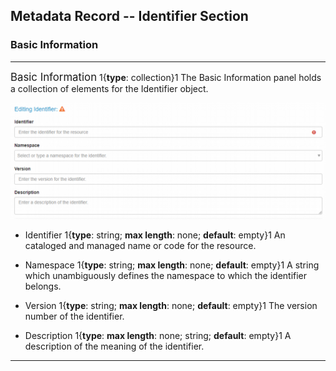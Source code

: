 ## Metadata Record -- Identifier Section
### Basic Information
---

<span class="md-panel" style="font-size: larger">Basic Information</span> <i class="fa fa-asterisk required" title="Required"> </i> 1{**type**: collection}1 The <span class="md-panel">Basic Information</span> panel holds a collection of elements for the <span class="md-panel">Identifier</span> object.

![Basic Information Panel](/assets/reference/edit-objects/identifier/basicInfo-identifier.png)

* <span class="md-element">Identifier</span> <i class="fa fa-asterisk required" title="Required"></i> 1{**type**: string; **max length**: none; **default**: empty}1 An cataloged and managed name or code for the resource. 

* <span class="md-element">Namespace</span> 1{**type**: string; **max length**: none; **default**: empty}1 A string which unambiguously defines the namespace to which the identifier belongs.

* <span class="md-element">Version</span> 1{**type**: string; **max length**: none; **default**: empty}1 The version number of the identifier.

* <span class="md-element">Description</span> 1{**type**: **max length**: none; string; **default**: empty}1 A description of the meaning of the identifier.

---

